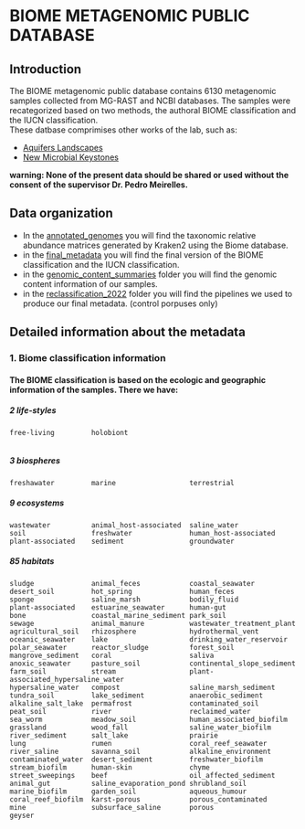 # BIOME METAGENOMIC PUBLIC DATABASE

## Introduction  
  
The BIOME metagenomic public database contains 6130 metagenomic samples collected from MG-RAST and NCBI databases. The samples were recategorized based on two methods, the authoral BIOME classification and the IUCN classification.  
These datbase comprimises other works of the lab, such as:
- [Aquifers Landscapes](https://github.com/MeirellesLab/aquifer_metagenomes)
- [New Microbial Keystones](https://github.com/MeirellesLab/keystones_paper)

**warning: None of the present data should be shared or used without the consent of the supervisor Dr. Pedro Meirelles.**

## Data organization
- In the [annotated_genomes](annotated_genomes/) you will find the taxonomic relative abundance matrices generated by Kraken2 using the Biome database.  
- in the [final_metadata](final_metadata/) you will find the final version of the BIOME classification and the IUCN classification.  
- in the [genomic_content_summaries](genomic_content_summaries/) folder you will find the genomic content information of our samples.  
- in the [reclassification_2022](reclassification_2022/) folder you will find the pipelines we used to produce our final metadata. (control porpuses only)  

## Detailed information about the metadata
  
### 1. Biome classification information  

#### The BIOME classification is based on the ecologic and geographic information of the samples. There we have:  
  
##### 2 life-styles   
```
free-living         holobiont
  
```
##### 3 biospheres  
```
freshawater         marine                  terrestrial
```
  
##### 9 ecosystems  
```
wastewater          animal_host-associated  saline_water 
soil                freshwater              human_host-associated
plant-associated    sediment                groundwater
```
  
##### 85 habitats  
```
sludge              animal_feces            coastal_seawater
desert_soil         hot_spring              human_feces
sponge              saline_marsh            bodily_fluid
plant-associated    estuarine_seawater      human-gut
bone                coastal_marine_sediment park_soil
sewage              animal_manure           wastewater_treatment_plant
agricultural_soil   rhizosphere             hydrothermal_vent
oceanic_seawater    lake                    drinking_water_reservoir
polar_seawater      reactor_sludge          forest_soil
mangrove_sediment   coral                   saliva
anoxic_seawater     pasture_soil            continental_slope_sediment
farm_soil           stream                  plant-associated_hypersaline_water
hypersaline_water   compost                 saline_marsh_sediment
tundra_soil         lake_sediment           anaerobic_sediment
alkaline_salt_lake  permafrost              contaminated_soil
peat_soil           river                   reclaimed_water
sea_worm            meadow_soil             human_associated_biofilm
grassland           wood_fall               saline_water_biofilm
river_sediment      salt_lake               prairie
lung                rumen                   coral_reef_seawater
river_saline        savanna_soil            alkaline_environment
contaminated_water  desert_sediment         freshwater_biofilm
stream_biofilm      human-skin              chyme
street_sweepings    beef                    oil_affected_sediment
animal_gut          saline_evaporation_pond shrubland_soil
marine_biofilm      garden_soil             aqueous_humour
coral_reef_biofilm  karst-porous            porous_contaminated
mine                subsurface_saline       porous
geyser
```





